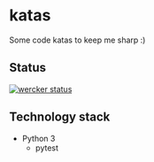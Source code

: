 # katas

Some code katas to keep me sharp :)

## Status
[![wercker status](https://app.wercker.com/status/a7c5f7b44cec585144e82a3a1d6c7222/m/master "wercker status")](https://app.wercker.com/project/byKey/a7c5f7b44cec585144e82a3a1d6c7222)

## Technology stack
- Python 3
  - pytest
